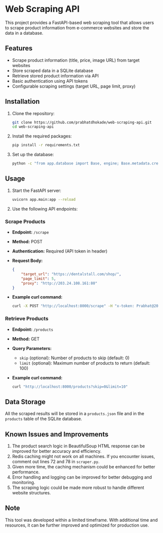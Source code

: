 # Web Scraping API

This project provides a FastAPI-based web scraping tool that allows users to scrape product information from e-commerce websites and store the data in a database.

## Features

- Scrape product information (title, price, image URL) from target websites
- Store scraped data in a SQLite database
- Retrieve stored product information via API
- Basic authentication using API tokens
- Configurable scraping settings (target URL, page limit, proxy)

## Installation

1. Clone the repository:

    ```bash
    git clone https://github.com/prabhatdhokade/web-scraping-api.git
    cd web-scraping-api
    ```

2. Install the required packages:

    ```bash
    pip install -r requirements.txt
    ```

3. Set up the database:

    ```bash
    python -c "from app.database import Base, engine; Base.metadata.create_all(bind=engine)"
    ```

## Usage

1. Start the FastAPI server:

    ```bash
    uvicorn app.main:app --reload
    ```

2. Use the following API endpoints:

### Scrape Products

- **Endpoint:** `/scrape`
- **Method:** POST
- **Authentication:** Required (API token in header)
- **Request Body:**

    ```json
    {
        "target_url": "https://dentalstall.com/shop/",
        "page_limit": 5,
        "proxy": "http://203.24.108.161:80"
    }
    ```

- **Example curl command:**

    ```bash
    curl -X POST "http://localhost:8000/scrape" -H "x-token: Prabhat@2024" -H "Content-Type: application/json" -d '{"target_url": "https://dentalstall.com/shop/", "page_limit": 5, "proxy": "http://203.24.108.161:80"}'
    ```

### Retrieve Products

- **Endpoint:** `/products`
- **Method:** GET
- **Query Parameters:**
    - `skip` (optional): Number of products to skip (default: 0)
    - `limit` (optional): Maximum number of products to return (default: 100)

- **Example curl command:**

    ```bash
    curl "http://localhost:8000/products?skip=0&limit=10"
    ```

## Data Storage

All the scraped results will be stored in a `products.json` file and in the `products` table of the SQLite database.

## Known Issues and Improvements

1. The product search logic in BeautifulSoup HTML response can be improved for better accuracy and efficiency.
2. Redis caching might not work on all machines. If you encounter issues, comment out lines 72 and 78 in `scraper.py`.
3. Given more time, the caching mechanism could be enhanced for better performance.
4. Error handling and logging can be improved for better debugging and monitoring.
5. The scraping logic could be made more robust to handle different website structures.

## Note

This tool was developed within a limited timeframe. With additional time and resources, it can be further improved and optimized for production use.
